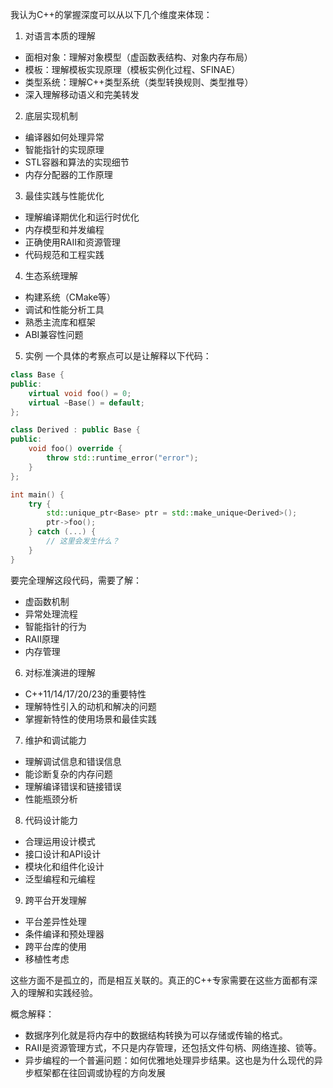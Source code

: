 我认为C++的掌握深度可以从以下几个维度来体现：

1. 对语言本质的理解
- 面相对象：理解对象模型（虚函数表结构、对象内存布局）
- 模板：理解模板实现原理（模板实例化过程、SFINAE）
- 类型系统：理解C++类型系统（类型转换规则、类型推导）
- 深入理解移动语义和完美转发

2. 底层实现机制
- 编译器如何处理异常
- 智能指针的实现原理 
- STL容器和算法的实现细节
- 内存分配器的工作原理

3. 最佳实践与性能优化
- 理解编译期优化和运行时优化
- 内存模型和并发编程
- 正确使用RAII和资源管理
- 代码规范和工程实践

4. 生态系统理解
- 构建系统（CMake等）
- 调试和性能分析工具
- 熟悉主流库和框架
- ABI兼容性问题

5. 实例
一个具体的考察点可以是让解释以下代码：
```cpp
class Base {
public:
    virtual void foo() = 0;
    virtual ~Base() = default;
};

class Derived : public Base {
public:
    void foo() override {
        throw std::runtime_error("error");
    }
};

int main() {
    try {
        std::unique_ptr<Base> ptr = std::make_unique<Derived>();
        ptr->foo();
    } catch (...) {
        // 这里会发生什么？
    }
}
```

要完全理解这段代码，需要了解：
- 虚函数机制
- 异常处理流程
- 智能指针的行为
- RAII原理
- 内存管理

6. 对标准演进的理解
- C++11/14/17/20/23的重要特性
- 理解特性引入的动机和解决的问题
- 掌握新特性的使用场景和最佳实践

7. 维护和调试能力
- 理解调试信息和错误信息
- 能诊断复杂的内存问题
- 理解编译错误和链接错误
- 性能瓶颈分析

8. 代码设计能力
- 合理运用设计模式
- 接口设计和API设计
- 模块化和组件化设计
- 泛型编程和元编程

9. 跨平台开发理解
- 平台差异性处理
- 条件编译和预处理器
- 跨平台库的使用
- 移植性考虑

这些方面不是孤立的，而是相互关联的。真正的C++专家需要在这些方面都有深入的理解和实践经验。

概念解释：
- 数据序列化就是将内存中的数据结构转换为可以存储或传输的格式。
- RAII是资源管理方式，不只是内存管理，还包括文件句柄、网络连接、锁等。
- 异步编程的一个普遍问题：如何优雅地处理异步结果。这也是为什么现代的异步框架都在往回调或协程的方向发展
